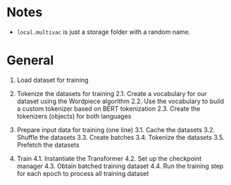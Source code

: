 # Notes
- `local.multivac` is just a storage folder with a random name.

# General


1. Load dataset for training
2. Tokenize the datasets for training
    2.1. Create a vocabulary for our dataset using the Wordpiece algorithm
    2.2. Use the vocabulary to build a custom tokenizer based on BERT tokenization
    2.3. Create the tokenizers (objects) for both languages
3. Prepare input data for training (one line)
    3.1. Cache the datasets
    3.2. Shuffle the datasets
    3.3. Create batches
    3.4. Tokenize the datasets
    3.5. Prefetch the datasets

4. Train
    4.1. Instantiate the Transformer
    4.2. Set up the checkpoint manager
    4.3. Obtain batched training dataset
    4.4. Run the training step for each epoch to process all training dataset